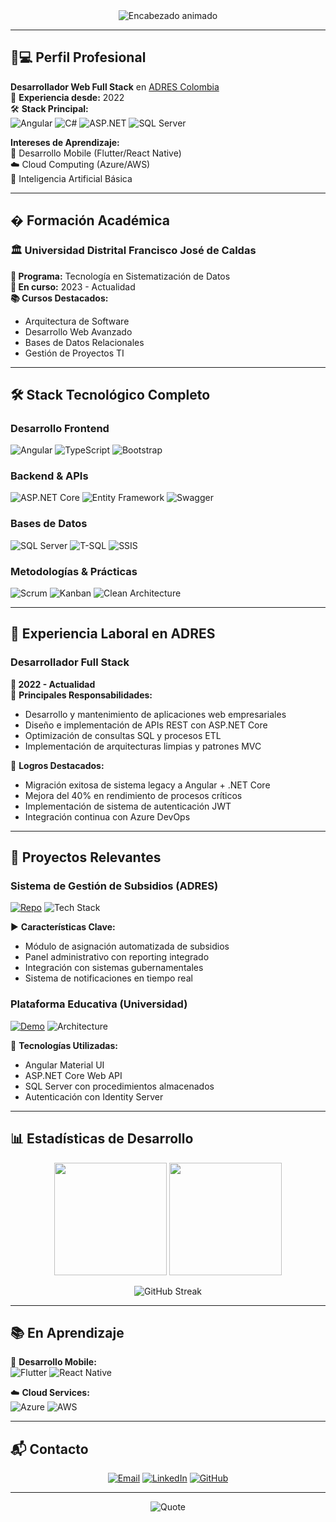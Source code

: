<div align="center">
  <img src="https://readme-typing-svg.herokuapp.com?font=Fira+Code&size=30&duration=4000&pause=1000&color=20C20E&center=true&vCenter=true&width=600&lines=🚀+Desarrollador+Full+Stack+.NET;💻+Especialista+en+Angular+y+SQL+Server;📚+Estudiante+de+Sistematización+de+Datos;🇨🇴+Colombia" alt="Encabezado animado" />
</div>

---

## 👨💻 Perfil Profesional

**Desarrollador Web Full Stack** en [ADRES Colombia](https://www.adres.gov.co/)  
📅 **Experiencia desde:** 2022  
🛠 **Stack Principal:**  
![Angular](https://img.shields.io/badge/Angular-DD0031?logo=angular&logoColor=white)
![C#](https://img.shields.io/badge/C%23-239120?logo=c-sharp&logoColor=white)
![ASP.NET](https://img.shields.io/badge/ASP.NET-512BD4?logo=.net&logoColor=white)
![SQL Server](https://img.shields.io/badge/SQL_Server-CC2927?logo=microsoft-sql-server&logoColor=white)

**Intereses de Aprendizaje:**  
📱 Desarrollo Mobile (Flutter/React Native)  
☁️ Cloud Computing (Azure/AWS)  
🤖 Inteligencia Artificial Básica

---

## � Formación Académica

### 🏛 Universidad Distrital Francisco José de Caldas
**📖 Programa:** Tecnología en Sistematización de Datos  
**📅 En curso:** 2023 - Actualidad  
**📚 Cursos Destacados:**  
- Arquitectura de Software
- Desarrollo Web Avanzado
- Bases de Datos Relacionales
- Gestión de Proyectos TI

---

## 🛠 Stack Tecnológico Completo

### **Desarrollo Frontend**
![Angular](https://img.shields.io/badge/Angular-DD0031?logo=angular&logoColor=white)
![TypeScript](https://img.shields.io/badge/TypeScript-3178C6?logo=typescript&logoColor=white)
![Bootstrap](https://img.shields.io/badge/Bootstrap-7952B3?logo=bootstrap&logoColor=white)

### **Backend & APIs**
![ASP.NET Core](https://img.shields.io/badge/ASP.NET_Core-512BD4?logo=.net&logoColor=white)
![Entity Framework](https://img.shields.io/badge/Entity_Framework-512BD4?logo=.net&logoColor=white)
![Swagger](https://img.shields.io/badge/Swagger-85EA2D?logo=swagger&logoColor=black)

### **Bases de Datos**
![SQL Server](https://img.shields.io/badge/SQL_Server-CC2927?logo=microsoft-sql-server&logoColor=white)
![T-SQL](https://img.shields.io/badge/T--SQL-CC2927?logo=microsoft-sql-server&logoColor=white)
![SSIS](https://img.shields.io/badge/SSIS-CC2927?logo=microsoft-sql-server&logoColor=white)

### **Metodologías & Prácticas**
![Scrum](https://img.shields.io/badge/Scrum-6DB33F?logo=scrum&logoColor=white)
![Kanban](https://img.shields.io/badge/Kanban-0052CC?logo=kanban&logoColor=white)
![Clean Architecture](https://img.shields.io/badge/Arquitectura_Limpia-4479A1?logo=archlinux&logoColor=white)

---

## 💼 Experiencia Laboral en ADRES

### **Desarrollador Full Stack**
**📅 2022 - Actualidad**  
🔧 **Principales Responsabilidades:**
- Desarrollo y mantenimiento de aplicaciones web empresariales
- Diseño e implementación de APIs REST con ASP.NET Core
- Optimización de consultas SQL y procesos ETL
- Implementación de arquitecturas limpias y patrones MVC

🚀 **Logros Destacados:**
- Migración exitosa de sistema legacy a Angular + .NET Core
- Mejora del 40% en rendimiento de procesos críticos
- Implementación de sistema de autenticación JWT
- Integración continua con Azure DevOps

---

## 📂 Proyectos Relevantes

### Sistema de Gestión de Subsidios (ADRES)
[![Repo](https://img.shields.io/badge/ADRES-EC1C24?style=flat&logo=government&logoColor=white)](https://www.adres.gov.co/)
![Tech Stack](https://img.shields.io/badge/Stack-Angular|ASP.NET|SQL_Server-20C20E?logoWidth=20)

▶️ **Características Clave:**
- Módulo de asignación automatizada de subsidios
- Panel administrativo con reporting integrado
- Integración con sistemas gubernamentales
- Sistema de notificaciones en tiempo real

### Plataforma Educativa (Universidad)
[![Demo](https://img.shields.io/badge/Academic_Project-0052CC?style=flat&logo=university&logoColor=white)](https://github.com/Sticlo)
![Architecture](https://img.shields.io/badge/Arquitectura-Clean|MVC|DDD-20C20E)

🔧 **Tecnologías Utilizadas:**
- Angular Material UI
- ASP.NET Core Web API
- SQL Server con procedimientos almacenados
- Autenticación con Identity Server

---

## 📊 Estadísticas de Desarrollo

<div align="center">
  <img height="180em" src="https://github-readme-stats.vercel.app/api?username=Sticlo&show_icons=true&theme=nightowl&include_all_commits=true&count_private=true&custom_title=Métricas+Profesionales"/>
  <img height="180em" src="https://github-readme-stats.vercel.app/api/top-langs/?username=Sticlo&layout=compact&theme=nightowl&langs_count=6&hide=html,css"/>
  
  ![GitHub Streak](https://streak-stats.demolab.com?user=Sticlo&theme=nightowl&hide_border=true&date_format=j%20M%5B%20Y%5D)
</div>

---

## 📚 En Aprendizaje

<div align="left">
  
📘 **Desarrollo Mobile:**  
![Flutter](https://img.shields.io/badge/Flutter-02569B?logo=flutter&logoColor=white)
![React Native](https://img.shields.io/badge/React_Native-61DAFB?logo=react&logoColor=black)

☁️ **Cloud Services:**  
![Azure](https://img.shields.io/badge/Azure-0089D6?logo=microsoft-azure&logoColor=white)
![AWS](https://img.shields.io/badge/AWS-FF9900?logo=amazon-aws&logoColor=white)

</div>

---

## 📬 Contacto

<div align="center">
  
[![Email](https://img.shields.io/badge/kofix459@gmail.com-EA4335?style=for-the-badge&logo=gmail&logoColor=white)](mailto:kofix459@gmail.com)
[![LinkedIn](https://img.shields.io/badge/Juan_Aguilar-0A66C2?style=for-the-badge&logo=linkedin&logoColor=white)](https://linkedin.com/in/juan-aguilar-563b79298)
[![GitHub](https://img.shields.io/badge/Sticlo-181717?style=for-the-badge&logo=github&logoColor=white)](https://github.com/Sticlo)

</div>

---

<div align="center">
  
![Quote](https://quotes-github-readme.vercel.app/api?type=horizontal&theme=dark&quote=La%20excelencia%20es%20un%20hábito,%20no%20un%20acto&author=Aristóteles)

</div>
